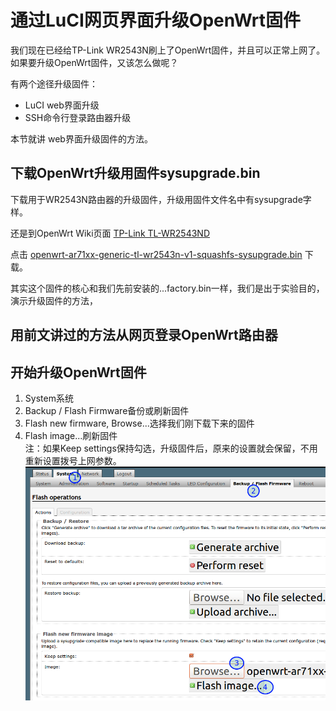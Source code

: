 # 通过LuCI网页界面升级OpenWrt固件

我们现在已经给TP-Link WR2543N刷上了OpenWrt固件，并且可以正常上网了。如果要升级OpenWrt固件，又该怎么做呢？

有两个途径升级固件：

- LuCI web界面升级
- SSH命令行登录路由器升级

本节就讲 web界面升级固件的方法。

## 下载OpenWrt升级用固件sysupgrade.bin

下载用于WR2543N路由器的升级固件，升级用固件文件名中有sysupgrade字样。

还是到OpenWrt Wiki页面 [TP-Link TL-WR2543ND](http://wiki.openwrt.org/toh/tp-link/tl-wr2543nd)

点击 [openwrt-ar71xx-generic-tl-wr2543n-v1-squashfs-sysupgrade.bin](http://downloads.openwrt.org/attitude_adjustment/12.09/ar71xx/generic/openwrt-ar71xx-generic-tl-wr2543-v1-squashfs-sysupgrade.bin) 下载。

其实这个固件的核心和我们先前安装的...factory.bin一样，我们是出于实验目的，演示升级固件的方法，

## 用前文讲过的方法从网页登录OpenWrt路由器

## 开始升级OpenWrt固件
1. System系统
2. Backup / Flash Firmware备份或刷新固件
3. Flash new firmware, Browse...选择我们刚下载下来的固件
4. Flash image...刷新固件  
注：如果Keep settings保持勾选，升级固件后，原来的设置就会保留，不用重新设置拨号上网参数。  
![](images/2.6.luci-sysupgrade.png)